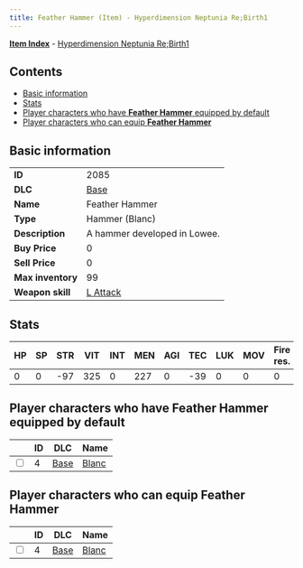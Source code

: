 ```yaml
---
title: Feather Hammer (Item) - Hyperdimension Neptunia Re;Birth1
---
```


[**Item Index**](/neptunia/rb1/item/index.html) - [Hyperdimension Neptunia Re;Birth1](/neptunia/rb1)

## Contents

- [Basic information](#basic-information)
- [Stats](#stats)
- [Player characters who have **Feather Hammer** equipped by default](#player-characters-who-have-feather-hammer-equipped-by-default)
- [Player characters who can equip **Feather Hammer**](#player-characters-who-can-equip-feather-hammer)
## Basic information

|   |   |
| -- | -- |
| **ID** | 2085 |
| **DLC** | [Base](/neptunia/rb1/dlc/1-base.html) |
| **Name** | Feather Hammer |
| **Type** | Hammer (Blanc) |
| **Description** | A hammer developed in Lowee. |
| **Buy Price** | 0 |
| **Sell Price** | 0 |
| **Max inventory** | 99 |
| **Weapon skill** | [L Attack](/neptunia/rb1/skill/1-602-l-attack.html) |


## Stats

| HP | SP | STR | VIT | INT | MEN | AGI | TEC | LUK | MOV | Fire res. | Ice res. | Wind res. | Lightning res. |
| -- | -- | --- | --- | --- | --- | --- | --- | --- | --- | --------- | -------- | --------- | -------------- |
| 0 | 0 | -97 | 325 | 0 | 227 | 0 | -39 | 0 | 0 | 0 | 0 | 0 | 0 |


## Player characters who have **Feather Hammer** equipped by default

|    | ID | DLC | Name |
| -- | -- | --- | ---- |
| <input type="checkbox" id="rb1-player-1-4" class="trackbox" /> | 4 | [Base](/neptunia/rb1/dlc/1-base.html) | [Blanc](/neptunia/rb1/player/1-4-blanc.html) |


## Player characters who can equip **Feather Hammer**

|    | ID | DLC | Name |
| -- | -- | --- | ---- |
| <input type="checkbox" id="rb1-player-1-4" class="trackbox" /> | 4 | [Base](/neptunia/rb1/dlc/1-base.html) | [Blanc](/neptunia/rb1/player/1-4-blanc.html) |
